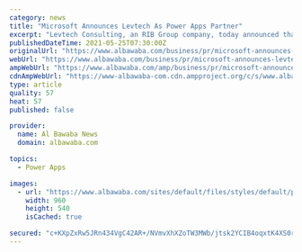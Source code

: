 ```yaml
---
category: news
title: "Microsoft Announces Levtech As Power Apps Partner"
excerpt: "Levtech Consulting, an RIB Group company, today announced that it has extended its partnership with Microsoft to be a certified Power Apps Partner Levtech Consulting, an RIB Group company ..."
publishedDateTime: 2021-05-25T07:30:00Z
originalUrl: "https://www.albawaba.com/business/pr/microsoft-announces-levtech-power-apps-partner-1429413"
webUrl: "https://www.albawaba.com/business/pr/microsoft-announces-levtech-power-apps-partner-1429413"
ampWebUrl: "https://www.albawaba.com/amp/business/pr/microsoft-announces-levtech-power-apps-partner-1429413"
cdnAmpWebUrl: "https://www-albawaba-com.cdn.ampproject.org/c/s/www.albawaba.com/amp/business/pr/microsoft-announces-levtech-power-apps-partner-1429413"
type: article
quality: 57
heat: 57
published: false

provider:
  name: Al Bawaba News
  domain: albawaba.com

topics:
  - Power Apps

images:
  - url: "https://www.albawaba.com/sites/default/files/styles/default/public/2021-05/Anilesh%20Kumar%2C%20CEO%2C%20Levtech%20Consulting.JPG?itok=FNOzJPpk"
    width: 960
    height: 540
    isCached: true

secured: "c+KXpZxRw5JRn434VgC42AR+/NVmvXhXZoTW3MWb/jtsk2YCIB4oqxtK4XS0rfW9q4c68fF72QEi6V5mhTZRKhsuyCgUcppB9yq3mGlyAVWAXSbOnoT1APMPF+o2odaTx84/zBDNN4Oa0rP9+w2U6Eiqt55TW7CZOByfRctVCTKA3FG2thP1uHk/txeurvCoW2qeuDL42MRumobo6QXEa9Ww+dPdgCYdmM8avRvJvUV+SjrPholHcQ+26vScXKpulJLG9lLvNrrIPZlj2mfT5KLECNap0vykUvKLR9kIOYZRfTP862UcrQslyZDcIFWowbdKNK1dTaCo46RQ4BpAC8a+PzTaV5Hr0Q3aRXDbmf4=;ePiMIS3NckxiknuZcfI7Wg=="
---
```


